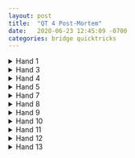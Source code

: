 ```yaml
---
layout: post
title:  "QT 4 Post-Mortem"
date:   2020-06-23 12:45:09 -0700
categories: bridge quicktricks
---
```


<details>
  <summary markdown='span'>Hand 1
  </summary>

  <iframe markdown='0'
    src="https://www.bridgebase.com/tools/handviewer.html?lin=st||pn|Forrest_,Cobrasvp,granola357,rjaguar3|md|3SJT95HA983DA4C984,S4HDJT8653CQT7652,S32HQJT72DQ92CAJ3,SAKQ876HK654DK7CK|sv|o|rh||ah|Board%201|mb|P|mb|1S|mb|P|mb|P|mb|2H|mb|2S|mb|3H|mb|P|mb|P|mb|P|pc|CK|pc|C4|pc|C2|pc|CA|pc|HT|pc|H4|pc|H3|pc|D3|pc|HJ|pc|H5|pc|H8|pc|C5|pc|HQ|pc|H6|pc|H9|pc|D5|pc|DQ|pc|DK|pc|DA|pc|D6|pc|HA|pc|S4|pc|H2|pc|HK|pc|C8|pc|CT|pc|CJ|pc|S8|pc|S2|pc|SQ|pc|S5|pc|D8|pc|SA|pc|S9|pc|C6|pc|S3|pc|D7|pc|D4|pc|DT|pc|D2|pc|DJ|pc|D9|pc|S6|pc|C9|pc|CQ|pc|C3|pc|S7|pc|ST|pc|C7|pc|H7|pc|SK|pc|SJ|"
    height="480"
    width="720"
    allowfullscreen="allowfullscreen"> 
    </iframe>
```
forrest06/23/2020
http://www.bridgebase.com/tools/handviewer.html?bbo=y&myhand=M-123457649-1592876747
i was thinking mark should duck the club lead
but maybe it doesn't matter if you think it's from KQ
unless you're worried about a ruff happening on trick 3
also i'm not sure what west is supposed to bid, but pretty sure it's not pass throughout haha
chuhchung06/23/2020
i think W passing throughout is actually kinda sensible
forrest06/23/2020
yeah nothing looks attractive
but your 6-6! and it's w/w
chuhchung06/23/2020
and i would duck the club,yes
forrest06/23/2020
based on what i said or something else
chuhchung06/23/2020
just a common pattern
sometimes they continue, especially in the 299er
and you delay two quick losers
forrest06/23/2020
right
the diamond suit is interesting
oh not as interesting as i thought
was looking at west splitting vs not
chuhchung06/23/2020
haha
```
</details>

<details>
  <summary markdown='span'>Hand 3
  </summary>

  <iframe markdown='0'
    src="https://www.bridgebase.com/tools/handviewer.html?lin=st||pn|Forrest_,Cobrasvp,granola357,rjaguar3|md|1ST7543HKT3D85C852,SJHA2DK632CAKT643,SK8H8765DAQ94CQ97,SAQ962HQJ94DJT7CJ|sv|e|rh||ah|Board%203|mb|P|mb|1C|mb|P|mb|1S|mb|P|mb|2D|mb|P|mb|2H!|an|Art%20one%20round%20force|mb|P|mb|3C|mb|P|mb|3N|mb|P|mb|P|mb|P|pc|S4|pc|SJ|pc|SK|pc|SA|pc|CJ|pc|C2|pc|C3|pc|CQ|pc|S8|pc|SQ|pc|S5|pc|H2|pc|H4|pc|H3|pc|HA|pc|H5|pc|CA|pc|C7|pc|S2|pc|C8|pc|CK|pc|C9|pc|H9|pc|C5|pc|CT|pc|D9|pc|D7|pc|D5|pc|C6|pc|H6|pc|DT|pc|D8|pc|C4|pc|D4|pc|DJ|pc|HT|pc|D2|pc|DQ|pc|S6|pc|HK|pc|DA|pc|HJ|pc|S3|pc|D3|pc|H7|pc|HQ|pc|S7|pc|D6|pc|S9|pc|ST|pc|DK|pc|H8|"
    height="480"
    width="720"
    allowfullscreen="allowfullscreen"> 
    </iframe>
```
forrest06/23/2020
i botched this one
for some reason i thought declarer had the HA
even though it was in dummy
so i pitched my HK because i thought the only way to set was to get my spades when mark had a 3rd
chuhchung06/23/2020
haha oops
```
</details>

<details>
  <summary markdown='span'>Hand 4
  </summary>

  <iframe markdown='0'
    src="https://www.bridgebase.com/tools/handviewer.html?lin=st||pn|Forrest_,mmmmrobb,granola357,vive2just|md|2SA64HAT987DA32CQ9,S85HQ62DT64CAKJ82,SQT73HKJ43DQ95C73,SKJ92H5DKJ87CT654|sv|b|rh||ah|Board%204|mb|P|mb|P|mb|P|mb|1H|mb|P|mb|2H|mb|P|mb|P|mb|P|pc|CA|pc|C3|pc|C4|pc|C9|pc|D4|pc|D9|pc|DJ|pc|DA|pc|HA|pc|H2|pc|H3|pc|H5|pc|H7|pc|H6|pc|HK|pc|D7|pc|C7|pc|C5|pc|CQ|pc|CK|pc|D6|pc|D5|pc|D8|pc|D2|pc|DK|pc|D3|pc|DT|pc|DQ|pc|CT|pc|S4|pc|C2|pc|H4|pc|ST|pc|SJ|pc|SA|pc|S5|pc|S6|pc|S8|pc|SQ|pc|SK|pc|S9|pc|H8|pc|C8|pc|S3|pc|H9|pc|HQ|pc|HJ|pc|S2|pc|CJ|pc|S7|pc|C6|pc|HT|"
    height="480"
    width="720"
    allowfullscreen="allowfullscreen"> 
    </iframe>
```
forrest06/23/2020
we discussed this one on stream
if i'm recalling what you said
lead a spade up hoping that W will pop K
which will tell me where the HQ is if it happens
though you could do the same with a diamond?
chuhchung06/23/2020
yeah but spades are better cuz you have the T
if they don't pop K, you put in the T and hope that the jack is onside
so you're kind of accomplishing a lot at once
but there's no real chance of that in diamonds
plus you might generate an extra trick in spades too
forrest06/23/2020
right
```
</details>

<details>
  <summary markdown='span'>Hand 5
  </summary>

  <iframe markdown='0'
    src="https://www.bridgebase.com/tools/handviewer.html?lin=st||pn|Forrest_,mmmmrobb,granola357,vive2just|md|3SAQT4H4DA876432C8,S972HKJ987DQT9CA3,SK63HAQ6DKJCQT654,SJ85HT532D5CKJ972|sv|n|rh||ah|Board%205|mb|1N|an|15-17|mb|P|mb|2C|mb|P|mb|2D|mb|P|mb|5D|mb|P|mb|P|mb|P|pc|HT|pc|H4|pc|H7|pc|HQ|pc|DK|pc|D5|pc|D2|pc|D9|pc|DJ|pc|H2|pc|D3|pc|DQ|pc|CA|pc|C4|pc|C9|pc|C8|pc|C3|pc|CT|pc|CJ|pc|D4|pc|DA|pc|DT|pc|S3|pc|C2|pc|S4|pc|S2|pc|SK|pc|S5|pc|HA|pc|H3|pc|ST|pc|H8|pc|S6|pc|S8|pc|SA|pc|S7|mc|11|"
    height="480"
    width="720"
    allowfullscreen="allowfullscreen"> 
    </iframe>
```
forrest06/23/2020
this auction was inventive
chuhchung06/23/2020
haha
3D should be forcing
forrest06/23/2020
first question was transfer or staymen
we play :2S: transfer to both minors iirc
chuhchung06/23/2020
stayman then :3D:
forrest06/23/2020
on this hand mark presumably bids :3N: after that
chuhchung06/23/2020
i would just let it be
forrest06/23/2020
yeah had a hard time figuring out how happy i should be with :3N:
chuhchung06/23/2020
no strong feelings though. maybe :5D: is the right target
forrest06/23/2020
so if i didn't have a major, not quite sure how the transfer should work
w/ a major i'd transfer and then bid :3N:
but here i haven't actually specified which minor
chuhchung06/23/2020
oh. just play 2S xfer to clubs and 3C xfer to D
like, are you really it using that bid for something
forrest06/23/2020
no
we're not
ok time to actually start a list
of things to update
chuhchung06/23/2020
List: teach Molly my system
Speech-to-text cut me off. But that should be the first on your list!!!
```
</details>

<details>
  <summary markdown='span'>Hand 7
  </summary>

  <iframe markdown='0'
    src="https://www.bridgebase.com/tools/handviewer.html?lin=st||pn|Forrest_,nag_em,granola357,hanzo87|md|1SAK6HAQ76DKQ87C64,S93HK9D932CKQJ975,SQJT752HJT8DACAT8,S84H5432DJT654C32|sv|b|rh||ah|Board%207|mb|1D|mb|P|mb|1S|mb|P|mb|2N|mb|P|mb|3S|mb|P|mb|4S|mb|P|mb|P|mb|P|pc|D4|pc|D7|pc|D9|pc|DA|pc|S2|pc|S4|pc|SA|pc|S3|pc|SK|pc|S9|pc|S5|pc|S8|pc|DK|pc|D2|pc|C8|pc|D5|pc|DQ|pc|D3|pc|CT|pc|D6|pc|D8|pc|C5|pc|S7|pc|DT|pc|HT|pc|H2|pc|H6|pc|HK|pc|CJ|pc|CA|pc|C2|pc|C4|pc|HJ|pc|H3|pc|H7|pc|H9|pc|H8|pc|H4|pc|HA|pc|C7|mc|12|"
    height="480"
    width="720"
    allowfullscreen="allowfullscreen"> 
    </iframe>
```
forrest06/23/2020
another one to review
so we discussed fast arrival recently
and how in game force 3M is strong
chuhchung06/23/2020
Oh. Fast arrival is actually really bad
I'm driving right now. I haven't actually seen the hand. But it's really bad in general
Oh yeah this one. I mean markten really just did 6 Spades
forrest06/23/2020
yeah he said he knew we didn't have 33
but as you said you don't need that
chuhchung06/23/2020
33 points is only for balance slams. And yeah 32 is more like the goal post
There aren't really any rules for suited slams
I mean there are common patterns of slammed that make. But I mean there is no high card Point rule
forrest06/26/2020
idk if you have more to say about fast arrival. We don't have as many GF early auctions so the cases where we've "agreed" to it are like jacoby 2nt 3M strong vs 4M minimum
chuhchung06/26/2020
oh, yeah
that's one place where it's KIND of ok, but the real issue that not all minimums are the same
Axxxx Kxx Axxx x is a high card minimum but is MUCH more slam suitable than AJxxx QJx QJx Kx which is a high card max
it's probaly not worth devoting that much time over though
it's something worth discussing if you clear up your 2/1 auctions (regardless of standard or 2/1)
forrest06/26/2020
yeah i believe currently in our 2/1 auctions 3M would be weaker than 4M
chuhchung06/26/2020
for 2/1 auctions, if you bid :1S: :2D:; :2S: :4S: for example, that should be a picture bid
it's not a minimum or maixmum thing
it's telling partner you have a GF, you have all of your values in diamonds and spades, and you have no controls on the outside
i guess this is confounded by not playing 2/1. yeah, this probably isn't worth thinking about right now
forrest06/26/2020
yeah we need 3M as invite more
```
</details>

<details>
  <summary markdown='span'>Hand 8
  </summary>

  <iframe markdown='0'
    src="https://www.bridgebase.com/tools/handviewer.html?lin=st||pn|Forrest_,nag_em,granola357,hanzo87|md|2ST7HT62DQJ873CJT7,SA94HJ85D654CKQ86,SKQ532HKQ97D9CA95,SJ86HA43DAKT2C432|sv|o|rh||ah|Board%208|mb|P|mb|1S|mb|D|mb|P|mb|2C|mb|P|mb|P|mb|P|pc|D9|pc|DT|pc|DJ|pc|D4|pc|ST|pc|S4|pc|SK|pc|S6|pc|SQ|pc|S8|pc|S7|pc|SA|pc|S9|pc|S2|pc|SJ|pc|C7|pc|D3|pc|D5|pc|C5|pc|D2|pc|HK|pc|HA|pc|H2|pc|H5|pc|C2|pc|CT|pc|CQ|pc|CA|pc|HQ|pc|H3|pc|H6|pc|H8|pc|S3|pc|H4|pc|CJ|pc|CK|pc|C8|pc|C9|pc|C3|pc|D7|pc|H7|pc|C4|pc|HT|pc|HJ|pc|DA|pc|D8|pc|D6|pc|H9|pc|DK|pc|DQ|pc|C6|pc|S5|"
    height="480"
    width="720"
    allowfullscreen="allowfullscreen"> 
    </iframe>
```
forrest06/26/2020
so would you actually have doubled w/ this?
you made a comment about it but couldn't tell if you were joking haha
chuhchung06/26/2020
yeah i would
@thymepuns calls these "Chris doubles"
well, this one probably doesn't even register on the sicko radar, so maybe not
also, mark needs to win SQ when you shift
not K
if he plays K to hold the trick, you should place declarer with SAQ
forrest06/26/2020
oh yeah and then he shouldn't play another spade either
chuhchung06/26/2020
yes
forrest06/26/2020
turns out i get the uppercut
```
</details>

<details>
  <summary markdown='span'>Hand 9
  </summary>

  <iframe markdown='0'
    src="https://www.bridgebase.com/tools/handviewer.html?lin=st||pn|Forrest_,nag_em,granola357,hanzo87|md|3SJT5HT6D92CAQJT54,SK73HQ843DAQT63C6,SAQ96HA92DKJ85CK2,S842HKJ75D74C9873|sv|e|rh||ah|Board%209|mb|1N|an|15-17|mb|P|mb|3N|mb|P|mb|P|mb|P|pc|H5|pc|H6|pc|HQ|pc|H2|pc|H3|pc|H9|pc|HJ|pc|HT|pc|HK|pc|D2|pc|H4|pc|HA|pc|CK|pc|C3|pc|C4|pc|C6|pc|C2|pc|C7|pc|CA|pc|D3|pc|CQ|pc|D6|pc|S6|pc|C8|pc|CJ|pc|DT|pc|D5|pc|C9|pc|CT|pc|DQ|pc|D8|pc|H7|pc|C5|pc|S3|pc|S9|pc|S2|pc|S5|pc|S7|pc|SQ|pc|S4|pc|SA|pc|S8|pc|ST|pc|SK|pc|DJ|pc|D4|pc|D9|pc|DA|pc|H8|pc|DK|pc|D7|pc|SJ|"
    height="480"
    width="720"
    allowfullscreen="allowfullscreen"> 
    </iframe>
```
forrest06/26/2020
Convinced myself to bid 3N but there are a lot of ways for it to go wrong
chuhchung06/26/2020
yeah that was well done
:3N: is normal
dw about it
forrest06/26/2020
oh this was the mp discussion
where you just have to go for all the tricks
chuhchung06/26/2020
it's not QUITE as simple as that, but that's a reasonable rule of thumb
on this one, mark is just down if the spade finesse is off, right?
so why not just assume it is on and make the boatloads of overs
forrest06/26/2020
yeah I meant in this case
chuhchung06/26/2020
if you're down, you're probably getting a terrible score anyway
forrest06/26/2020
not necessarily always
chuhchung06/26/2020
you might save like 10-20% by holding the undertricks, but my gut feel is you will win an extra 40% if you take the overs
i think the actual result reflected that right?
forrest06/26/2020
we got a 45 because other people did the same thing
+2 is 90%
chuhchung06/26/2020
go me! :stuck_out_tongue:
```
</details>

<details>
  <summary markdown='span'>Hand 10
  </summary>

  <iframe markdown='0'
    src="https://www.bridgebase.com/tools/handviewer.html?lin=st||pn|Forrest_,tpellicc,granola357,adamsf|md|4SJH8652DT9653C542,SAKQ9654HJDQJCKJ6,S832HAK97DK842C87,ST7HQT43DA7CAQT93|sv|b|rh||ah|Board%2010|mb|1C|mb|P|mb|3S|mb|P|mb|3N|mb|P|mb|5N|mb|P|mb|6N|mb|P|mb|P|mb|D|mb|P|mb|P|mb|P|pc|D5|pc|DQ|pc|DK|pc|DA|pc|S7|pc|SJ|pc|SA|pc|S2|pc|S4|pc|S3|pc|ST|pc|D3|pc|C3|pc|C2|pc|CK|pc|C7|pc|SK|pc|S8|pc|D7|pc|C4|pc|SQ|pc|H7|pc|H3|pc|C5|pc|S9|pc|D2|pc|H4|pc|D6|pc|S6|pc|H9|pc|HT|pc|H2|pc|S5|pc|D4|pc|HQ|pc|H5|pc|CJ|pc|C8|pc|CA|pc|H6|mc|13|"
    height="480"
    width="720"
    allowfullscreen="allowfullscreen"> 
    </iframe>
```
forrest06/26/2020
http://www.bridgebase.com/tools/handviewer.html?bbo=y&myhand=M-123457517-1592876747
should i be leading a heart because it's more likely to be my partner's suit? (and majors against nt)
chuhchung06/26/2020
majors against NT probably doesn't matter on this hand/auction
double should call for an unusual lead and i would honestly consider firing a club
heart is a normal looking lead on this auction from mark's POV so i wouldn't double with his hand, probably. but you're just getting owned on this hand, double or no
forrest06/26/2020
yeah he was sad about it but I looked at the scoring and we were getting a zero regardless
chuhchung06/26/2020
i think double is traditionally supposed to ask for dummy's first bid suit, at least for a trump contract
forrest06/26/2020
how does that rule work? I have read about lightner a bit
chuhchung06/26/2020
but your'e allowed to listen to the auction and i think a spade lead is pretty nutso on this hand auction so
the rule for lightner really is as simple as "find me"
haha
so just make your best guess
forrest06/26/2020
i wasn't sure if that was a "convention"
chuhchung06/26/2020
but don't do something "normal"
lightner specifically says "FIND ME FIND ME IT'S SOMETHING WEIRD"
so at a trump contract, you're trying to hit a ruff at T1
at NT you're trying to find the cashers
forrest06/26/2020
got it
so you give up penalty doubles of slams entirely - makes sense to me.
chuhchung06/26/2020
idk if it's a convention per se, but it's the only logical way to play it
right
forrest06/26/2020
they got to keycard or whatever
they know what they are doing
(often)
chuhchung06/26/2020
and to be clear, if they're obviously saving (like you open 2C), and then you elect to double them off in 6, that's not lightner. that's obviously business
right
but if your opponents power into slam, and you have it beat in your hand
do you really need to double?
aren't you just getting a top?
worse, if you double and alert them to bad breaks, what if they make now?
38165472906/26/2020
I thought a lightner double IS a penalty double
chuhchung06/26/2020
so double should only be used when you think you can't beat the hand WITHOUT the double. aka "it's weird, find me!"
38165472906/26/2020
I guess you're giving up the penalty double on the "normal" lead
forrest06/26/2020
penalty, lead directing, artificial, psychic double
chuhchung06/26/2020
i played with this pickukp partner in florida, oh my god
the opponents stab 6N and he's on lead with SAK
he DOUBLES because they are going down, ha ha, what a bunch of idiots
and now opponents pull to 7D
he is no longer on lead
and i am sitting here thinking "why the fuck did i come to this club to play pickup"
so that's a ridiculous fucking double
you have it beat without the double. leave it alone.
38165472906/26/2020
I think he should double again to make the opponents pull to 7N
chuhchung06/26/2020
double when you NEED the double to beat it
forrest06/26/2020
idk if i've scored -1880 before this hand
chuhchung06/26/2020
haha
i definitely have
i doubled, partner gave me a ruff at T1, and.... declarer claimed.
lol
```
</details>

<details>
  <summary markdown='span'>Hand 11
  </summary>

  <iframe markdown='0'
    src="https://www.bridgebase.com/tools/handviewer.html?lin=st||pn|Forrest_,tpellicc,granola357,adamsf|md|1SK73HAT32DK732CAT,SAQ94HK6D5CJ96542,SJ5HQJ9854DT4CK83,ST862H7DAQJ986CQ7|sv|o|rh||ah|Board%2011|mb|1D|mb|P|mb|1H|mb|P|mb|2H|mb|P|mb|P|mb|P|pc|DA|pc|D2|pc|D5|pc|D4|pc|DQ|pc|DK|pc|H6|pc|DT|pc|CJ|pc|C3|pc|C7|pc|CA|pc|HA|pc|HK|pc|H4|pc|H7|pc|H2|pc|C2|pc|HQ|pc|D6|pc|SJ|pc|S2|pc|S3|pc|SQ|pc|SA|pc|S5|pc|S6|pc|S7|pc|C4|pc|CK|pc|CQ|pc|CT|pc|C8|pc|D8|pc|H3|pc|C5|mc|9|"
    height="480"
    width="720"
    allowfullscreen="allowfullscreen"> 
    </iframe>
```
forrest06/26/2020
rabbi's rule
chuhchung06/26/2020
oh yeah this one
forrest06/26/2020
though it might be more justified after they ruff
chuhchung06/26/2020
i commented during the stream but i didn't watch the play
yeah,. i don't know the odds, but i always play the long hand to have ruffed
so i also go for the drop now
i copmmented in the stream that he needs to hook, but i'm pretty sure i backpedaled too. i didn't see tricks 1-2
forrest06/26/2020
pretty friendly defense
chuhchung06/26/2020
eh, they didn't really give anything up right?
i mean i wouldn't lead DA so i guess he got lucky
forrest06/26/2020
sA
as well
chuhchung06/26/2020
but the tricks are meaningless
forrest06/26/2020
oh actually that's good
yeah nvm
```
</details>

<details>
  <summary markdown='span'>Hand 12
  </summary>

  <iframe markdown='0'
    src="https://www.bridgebase.com/tools/handviewer.html?lin=st||pn|Forrest_,tpellicc,granola357,adamsf|md|2S8653HAJ3DKQ43CJ2,ST92HT8652DJT52CQ,SAJ4HK74D96CKT984,SKQ7HQ9DA87CA7653|sv|n|rh||ah|Board%2012|mb|P|mb|1C|mb|1N|an|Showing%2015-17,%20balanced%20hand|mb|D|mb|2D|mb|P|mb|2H|mb|D|mb|P|mb|3C|mb|P|mb|P|mb|P|pc|HQ|pc|HA|pc|H2|pc|H4|pc|CJ|pc|CQ|pc|CK|pc|CA|pc|H9|pc|HJ|pc|H5|pc|H7|pc|C2|pc|H6|pc|CT|pc|C3|pc|HK|pc|C5|pc|H3|pc|H8|pc|C7|pc|S3|pc|S2|pc|C9|pc|C8|pc|C6|pc|S5|pc|D2|pc|D6|pc|D7|pc|DK|pc|D5|pc|S6|pc|S9|pc|SJ|pc|SK|pc|DA|pc|D3|pc|DT|pc|D9|pc|D8|pc|DQ|pc|DJ|pc|S4|mc|9|"
    height="480"
    width="720"
    allowfullscreen="allowfullscreen"> 
    </iframe>
```
forrest06/26/2020
this was the pull of 2HX
chuhchung06/26/2020
i cried
forrest06/26/2020
was trying to think of the right way to phrase the auction
they're on the run
so now all doubles are penalty?
chuhchung06/26/2020
you can make an agreement here
either your subsequent first double is takeout, or it's penalty
standard is penalty
forrest06/26/2020
yeah i could see how takeout could be useful, but penalty seems better here to me
chuhchung06/26/2020
takeout still allows you to penalize since you just pass and wait for partner's double
i don't know what's best
but when you made that double (and assuming you haven't discussed it really should be pens) he NEEEEEDS to sit
this is a murder
```
</details>

<details>
  <summary markdown='span'>Hand 13
  </summary>

  <iframe markdown='0'
    src="https://www.bridgebase.com/tools/handviewer.html?lin=st||pn|Forrest_,shazamm,granola357,marmotsf|md|3SAKQ94H92D954CT73,SJ83HK5DAKQ72CK92,ST52HAT873D83CAJ6,S76HQJ64DJT6CQ854|sv|b|rh||ah|Board%2013|mb|P|mb|P|mb|2S|mb|3D|mb|3S|mb|P|mb|P|mb|P|pc|DA|pc|D3|pc|D6|pc|D4|pc|DK|pc|D8|pc|DT|pc|D5|pc|S3|pc|S2|pc|S6|pc|S9|pc|SA|pc|S8|pc|S5|pc|S7|pc|D9|pc|D2|pc|ST|pc|DJ|pc|HA|pc|H4|pc|H2|pc|H5|pc|H3|pc|HJ|pc|H9|pc|HK|pc|C2|pc|C6|pc|C8|pc|CT|pc|SK|pc|SJ|pc|H7|pc|C4|pc|C3|pc|C9|pc|CJ|pc|CQ|pc|HQ|mc|9|"
    height="480"
    width="720"
    allowfullscreen="allowfullscreen"> 
    </iframe>
```
forrest06/26/2020
this one was fairly straightforward - I was curious which seats this is 2S in though
chuhchung06/26/2020
there's kind of a spectrum of <-- safe ---- ----- danger -->
i actually would have just :1S: this
with a singleton on the side i would go :2S: in third, but if you never preempt a 5 card suit vulnerable, you'd probably do fine
:2S: on the actual hand feels aggro to me, but this really isn't a science. i'm sure lots of people would bid this
your opp made a nice play in the club suit
well, maybe. hmm, probably wrong here
:joy:
C8 instead of CQ
but look! it didn't cost!
@forrest er sorry, to answer your question. i would preempt nv 1st and 3rd, vul 3rd this is borderline for me
forrest06/26/2020
got it
chuhchung06/26/2020
this is just my judgment. many people think i am crazy, so :stuck_out_tongue:
```
</details>